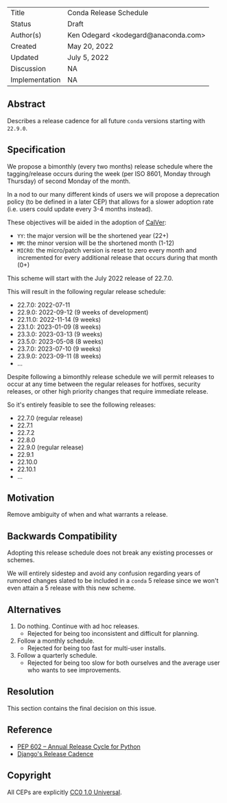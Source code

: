 <table>
<tr><td> Title </td><td> Conda Release Schedule </td>
<tr><td> Status </td><td> Draft </td></tr>
<tr><td> Author(s) </td><td> Ken Odegard &lt;kodegard@anaconda.com&gt; </td></tr>
<tr><td> Created </td><td> May 20, 2022 </td></tr>
<tr><td> Updated </td><td> July 5, 2022 </td></tr>
<tr><td> Discussion </td><td> NA </td></tr>
<tr><td> Implementation </td><td> NA </td></tr>
</table>

## Abstract

Describes a release cadence for all future `conda` versions starting with `22.9.0`.

## Specification

We propose a bimonthly (every two months) release schedule where the tagging/release occurs during the week (per ISO 8601, Monday through Thursday) of second Monday of the month.

In a nod to our many different kinds of users we will propose a deprecation policy (to be defined in a later CEP) that allows for a slower adoption rate (i.e. users could update every 3-4 months instead).

These objectives will be aided in the adoption of [CalVer](https://calver.org/):
- `YY`: the major version will be the shortened year (22+)
- `MM`: the minor version will be the shortened month (1-12)
- `MICRO`: the micro/patch version is reset to zero every month and incremented for every additional release that occurs during that month (0+)

This scheme will start with the July 2022 release of 22.7.0.

This will result in the following regular release schedule:
- 22.7.0: 2022-07-11
- 22.9.0: 2022-09-12 (9 weeks of development)
- 22.11.0: 2022-11-14 (9 weeks)
- 23.1.0: 2023-01-09 (8 weeks)
- 23.3.0: 2023-03-13 (9 weeks)
- 23.5.0: 2023-05-08 (8 weeks)
- 23.7.0: 2023-07-10 (9 weeks)
- 23.9.0: 2023-09-11 (8 weeks)
- ...

Despite following a bimonthly release schedule we will permit releases to occur at any time between the regular releases for hotfixes, security releases, or other high priority changes that require immediate release.

So it's entirely feasible to see the following releases:

- 22.7.0 (regular release)
- 22.7.1
- 22.7.2
- 22.8.0
- 22.9.0 (regular release)
- 22.9.1
- 22.10.0
- 22.10.1
- ...

## Motivation

Remove ambiguity of when and what warrants a release.

## Backwards Compatibility

Adopting this release schedule does not break any existing processes or schemes.

We will entirely sidestep and avoid any confusion regarding years of rumored changes slated to be included in a `conda` 5 release since we won't even attain a 5 release with this new scheme.

## Alternatives

1. Do nothing. Continue with ad hoc releases.
    - Rejected for being too inconsistent and difficult for planning.
2. Follow a monthly schedule.
    - Rejected for being too fast for multi-user installs.
3. Follow a quarterly schedule.
    - Rejected for being too slow for both ourselves and the average user who wants to see improvements.

## Resolution

This section contains the final decision on this issue.

## Reference

- [PEP 602 – Annual Release Cycle for Python](https://peps.python.org/pep-0602/)
- [Django's Release Cadence](https://docs.djangoproject.com/en/dev/internals/release-process/#release-cadence)

## Copyright

All CEPs are explicitly [CC0 1.0 Universal](https://creativecommons.org/publicdomain/zero/1.0/).
